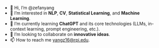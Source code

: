- 👋 Hi, I’m @zefanyang
- 👀 I’m interested in **NLP**, **CV**, **Statistical Learning**, and **Machine Learning**.
- 🌱 I’m currently learning **ChatGPT** and its core technologies (LLMs, in-context learning, prompt engineering, etc.).
- 💞️ I’m looking to collaborate on **innovative ideas**.
- 📫 How to reach me yangz16@rpi.edu.

<!---
zefanyang/zefanyang is a ✨ special ✨ repository because its `README.md` (this file) appears on your GitHub profile.
You can click the Preview link to take a look at your changes.
--->
